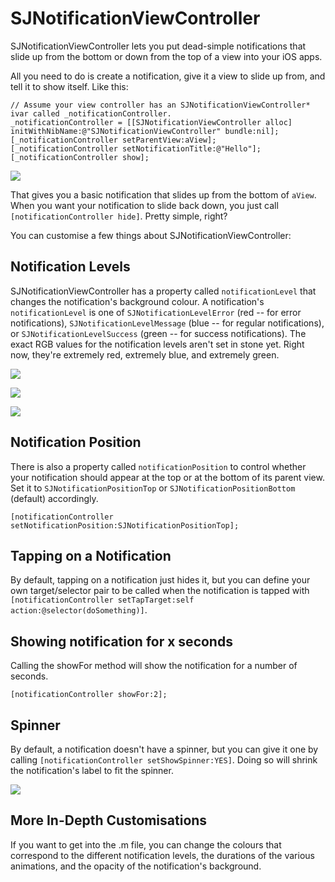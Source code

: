 # SJNotificationViewController #

SJNotificationViewController lets you put dead-simple notifications that slide up from the bottom or down from the top of a view into your iOS apps.

All you need to do is create a notification, give it a view to slide up from, and tell it to show itself. Like this:

	// Assume your view controller has an SJNotificationViewController* ivar called _notificationController.
	_notificationController = [[SJNotificationViewController alloc] initWithNibName:@"SJNotificationViewController" bundle:nil];
	[_notificationController setParentView:aView];
	[_notificationController setNotificationTitle:@"Hello"];
	[_notificationController show];
	
![](http://www.judoburrito.com/SJNotificationViewController/notification.png)
	
That gives you a basic notification that slides up from the bottom of `aView`. When you want your notification to slide back down, you just call `[notificationController hide]`. Pretty simple, right?

You can customise a few things about SJNotificationViewController:
    
## Notification Levels ##

SJNotificationViewController has a property called `notificationLevel` that changes the notification's background colour. A notification's `notificationLevel` is one of `SJNotificationLevelError` (red -- for error notifications), `SJNotificationLevelMessage` (blue -- for regular notifications), or `SJNotificationLevelSuccess` (green -- for success notifications). The exact RGB values for the notification levels aren't set in stone yet. Right now, they're extremely red, extremely blue, and extremely green.

![](http://www.judoburrito.com/SJNotificationViewController/error.png)

![](http://www.judoburrito.com/SJNotificationViewController/message.png)

![](http://www.judoburrito.com/SJNotificationViewController/success.png)

## Notification Position ##

There is also a property called `notificationPosition` to control whether your notification should appear at the top or at the bottom of its parent view. Set it to `SJNotificationPositionTop` or `SJNotificationPositionBottom` (default) accordingly.

    [notificationController setNotificationPosition:SJNotificationPositionTop];

## Tapping on a Notification ##

By default, tapping on a notification just hides it, but you can define your own target/selector pair to be called when the notification is tapped with `[notificationController setTapTarget:self action:@selector(doSomething)]`.

## Showing notification for x seconds ##

Calling the showFor method will show the notification for a number of seconds.

	[notificationController showFor:2];

## Spinner ##

By default, a notification doesn't have a spinner, but you can give it one by calling `[notificationController setShowSpinner:YES]`. Doing so will shrink the notification's label to fit the spinner.

![](http://www.judoburrito.com/SJNotificationViewController/spinner.png)

## More In-Depth Customisations ##

If you want to get into the .m file, you can change the colours that correspond to the different notification levels, the durations of the various animations, and the opacity of the notification's background.

